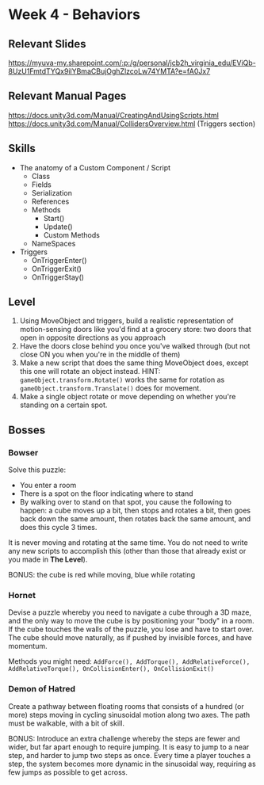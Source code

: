 # Week 4 - Behaviors

## Relevant Slides

https://myuva-my.sharepoint.com/:p:/g/personal/jcb2h_virginia_edu/EViQb-8UzU1FmtdTYQx9ilYBmaCBujOghZlzcoLw74YMTA?e=fA0Jx7

## Relevant Manual Pages

https://docs.unity3d.com/Manual/CreatingAndUsingScripts.html
https://docs.unity3d.com/Manual/CollidersOverview.html (Triggers section)

## Skills

* The anatomy of a Custom Component / Script
	* Class
	* Fields
	* Serialization
	* References
	* Methods
		* Start()
		* Update()
		* Custom Methods
	* NameSpaces
* Triggers
	* OnTriggerEnter()
	* OnTriggerExit()
	* OnTriggerStay()


## Level

1. Using MoveObject and triggers, build a realistic representation of motion-sensing doors like you'd find at a grocery store: two doors that open in opposite directions as you approach
2. Have the doors close behind you once you've walked through (but not close ON you when you're in the middle of them)
3. Make a new script that does the same thing MoveObject does, except this one will rotate an object instead. HINT: `gameObject.transform.Rotate()` works the same for rotation as `gameObject.transform.Translate()` does for movement. 
4. Make a single object rotate or move depending on whether you're standing on a certain spot.

## Bosses

### Bowser

Solve this puzzle: 
* You enter a room
* There is a spot on the floor indicating where to stand
* By walking over to stand on that spot, you cause the following to happen: a cube moves up a bit, then stops and rotates a bit, then goes back down the same amount, then rotates back the same amount, and does this cycle 3 times. 

It is never moving and rotating at the same time. You do not need to write any new scripts to accomplish this (other than those that already exist or you made in **The Level**).

BONUS: the cube is red while moving, blue while rotating

### Hornet

Devise a puzzle whereby you need to navigate a cube through a 3D maze, and the only way to move the cube is by positioning your "body" in a room. If the cube touches the walls of the puzzle, you lose and have to start over. The cube should move naturally, as if pushed by invisible forces, and have momentum.

Methods you might need: `AddForce(), AddTorque(), AddRelativeForce(), AddRelativeTorque(), OnCollisionEnter(), OnCollisionExit()`

### Demon of Hatred

Create a pathway between floating rooms that consists of a hundred (or more) steps moving in cycling sinusoidal motion along two axes. The path must be walkable, with a bit of skill. 

BONUS: Introduce an extra challenge whereby the steps are fewer and wider, but far apart enough to require jumping. It is easy to jump to a near step, and harder to jump two steps as once. Every time a player touches a step, the system becomes more dynamic in the sinusoidal way, requiring as few jumps as possible to get across. 
